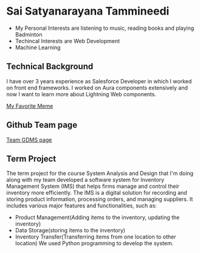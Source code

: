 # Sai Satyanarayana Tammineedi

  - My Personal Interests are listening to music, reading  books and 
playing Badminton
  - Techincal Interests are Web Development
  - Machine Learning
    
## Technical Background
I have over 3 years experience as Salesforce Developer in which I worked 
on front end frameworks. I worked on Aura components extensively and now I 
want to learn more about Lightning Web components.

[My Favorite 
Meme](https://i.pinimg.com/736x/4a/17/de/4a17de2149fefbb2146110c3d3a41db0.jpg)

## Github Team page

[Team GDMS page](https://saitammineedi19.github.io/GVSU-CIS641-TEAM-GDMS/)

## Term Project
The term project for the course System Analysis and Design that I'm doing along with my team developed a software system for Inventory Management System (IMS) that helps firms manage and control their inventory more efficiently. The IMS is a digital solution for recording and storing product information, processing orders, and managing suppliers. It includes various major features and functionalities, such as:
- Product Management(Adding items to the inventory, updating the inventory)
- Data Storage(storing items to the inventory)
- Inventory Transfer(Transferring items from one location to other location)
We used Python programming to develop the system.
